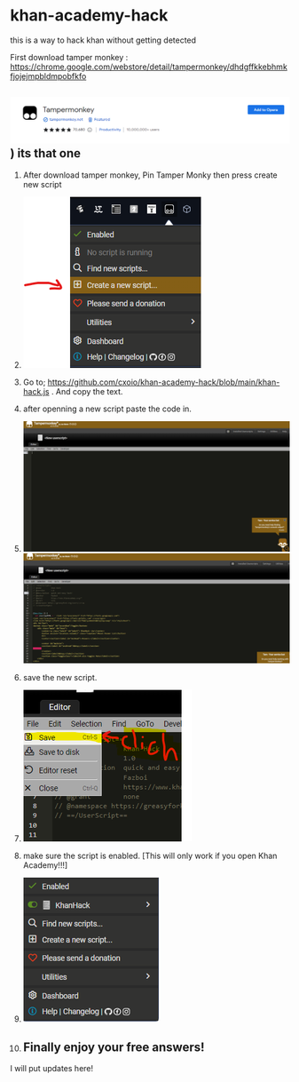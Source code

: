 # khan-academy-hack
this is a way to hack khan without getting detected

First download tamper monkey : https://chrome.google.com/webstore/detail/tampermonkey/dhdgffkkebhmkfjojejmpbldmpobfkfo

![](https://github.com/cxoio/khan-academy-hack/blob/main/images/tamper-monkey.png))
its that one
----------------------------------------------------------------------------------------------------------------------------------------------
1. After download tamper monkey, Pin Tamper Monky then press create new script
2. ![](https://github.com/cxoio/khan-academy-hack/blob/main/images/Screenshot%202023-09-12%20201217.png)
3. Go to; https://github.com/cxoio/khan-academy-hack/blob/main/khan-hack.js . And copy the text.
4. after openning a new script paste the code in.
5.  ![](https://github.com/cxoio/khan-academy-hack/blob/main/images/newscript-tamper.png) ![](https://github.com/cxoio/khan-academy-hack/blob/main/images/Screenshot%202023-09-12%20194945.png)
6.  save the new script.
7.   ![](https://github.com/cxoio/khan-academy-hack/blob/main/images/temper-save.png)
8.  make sure the script is enabled. [This will only work if you open Khan Academy!!!]



   
9.  
   ![](https://github.com/cxoio/khan-academy-hack/blob/main/images/Screenshot%202023-09-12%20200207.png)

10. Finally enjoy your free answers!
    --------------------------------------------------------------------------------------------------------------------------------------------
I will put updates here!
